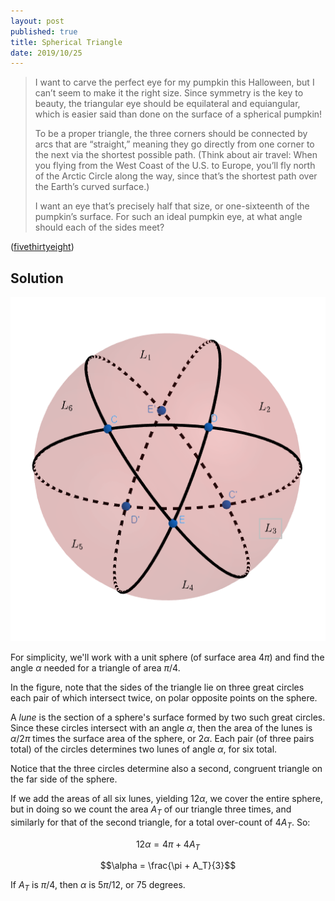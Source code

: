 ```yaml
---
layout: post
published: true
title: Spherical Triangle
date: 2019/10/25
---
```


>I want to carve the perfect eye for my pumpkin this Halloween, but I can’t seem to make it the right size. Since symmetry is the key to beauty, the triangular eye should be equilateral and equiangular, which is easier said than done on the surface of a spherical pumpkin!
>
>To be a proper triangle, the three corners should be connected by arcs that are “straight,” meaning they go directly from one corner to the next via the shortest possible path. (Think about air travel: When you flying from the West Coast of the U.S. to Europe, you’ll fly north of the Arctic Circle along the way, since that’s the shortest path over the Earth’s curved surface.)
>
>I want an eye that’s precisely half that size, or one-sixteenth of the pumpkin’s surface. For such an ideal pumpkin eye, at what angle should each of the sides meet?

<!--more-->

([fivethirtyeight](https://fivethirtyeight.com/features/can-you-carve-the-perfect-pumpkin/))

## Solution

![Spherical triangle.](/img/SphericalTriangle.PNG)

For simplicity, we'll work with a unit sphere (of surface area $4\pi$) and find the angle $\alpha$ needed for a triangle of area $\pi/4$.

In the figure, note that the sides of the triangle lie on three great circles each pair of which intersect twice, on polar opposite points on the sphere. 

A *lune* is the section of a sphere's surface formed by two such great circles. Since these circles intersect with an angle $\alpha$, then the area of the lunes is $\alpha/2\pi$ times the surface area of the sphere, or $2\alpha$. Each pair (of three pairs total) of the circles determines two lunes of angle $\alpha$, for six total. 

Notice that the three circles determine also a second, congruent triangle on the far side of the sphere.

If we add the areas of all six lunes, yielding $12\alpha$, we cover the entire sphere, but in doing so we count the area $A_T$ of our triangle three times, and similarly for that of the second triangle, for a total over-count of $4A_T$. So:

$$12\alpha = 4\pi + 4A_T$$

$$\alpha = \frac{\pi + A_T}{3}$$

If $A_T$ is $\pi/4$, then $\alpha$ is $5\pi/12$, or 75 degrees.

<br>
